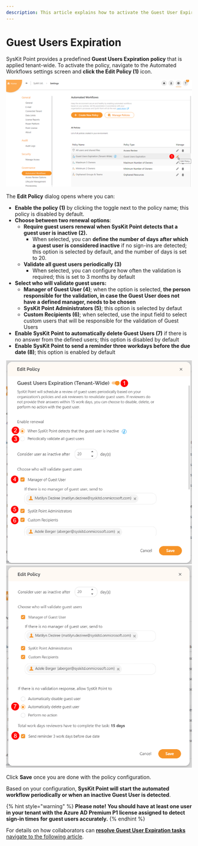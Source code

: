 ```yaml
---
description: This article explains how to activate the Guest User Expiration policy. 
---
```


# Guest Users Expiration

SysKit Point provides a predefined **Guest Users Expiration policy** that is applied tenant-wide. 
To activate the policy, navigate to the Automated Workflows settings screen and **click the Edit Policy (1)** icon.

![Guest Users Expiration - Edit Policy](../../.gitbook/assets/set_up_automated_workflows-guest_users_edit.png)

The **Edit Policy** dialog opens where you can:
* **Enable the policy (1)** by clicking the toggle next to the policy name; this policy is disabled by default.
* **Choose between two renewal options**:
    * **Require guest users renewal when SysKit Point detects that a guest user is inactive (2).**
      * When selected, you can **define the number of days after which a guest user is considered inactive** if no sign-ins are detected; this option is selected by default, and the number of days is set to 20.
    * **Validate all guest users periodically (3)**
      * When selected, you can configure how often the validation is required; this is set to 3 months by default
* **Select who will validate guest users:**
    * **Manager of Guest User (4)**; when the option is selected, **the person responsible for the validation, in case the Guest User does not have a defined manager, needs to be chosen**
    * **SysKit Point Administrators (5)**; this option is selected by defaut
    * **Custom Recipients (6)**; when selected, use the input field to select custom users that will be responsible for the validation of Guest Users
* **Enable SysKit Point to automatically delete Guest Users (7)** if there is no answer from the defined users; this option is disabled by default
* **Enable SysKit Point to send a reminder three workdays before the due date (8)**; this option is enabled by default

![Edit Policy Dialog](../../.gitbook/assets/set_up_automated_workflows-guest_users_edit_dialog.png)
![Edit Policy Dialog](../../.gitbook/assets/set_up_automated_workflows-guest_users_edit_dialog-2.png)

Click **Save** once you are done with the policy configuration.  

Based on your configuration, **SysKit Point will start the automated workflow periodically or when an inactive Guest User is detected**. 

{% hint style="warning" %}
**Please note!**
**You should have at least one user in your tenant with the Azure AD Premium P1 license assigned to detect sign-in times for guest users accurately.**
{% endhint %}

For details on how collaborators can [**resolve Guest User Expiration tasks** navigate to the following article](../../point-collaborators/resolve-governance-tasks/guest-users-expiration.md).